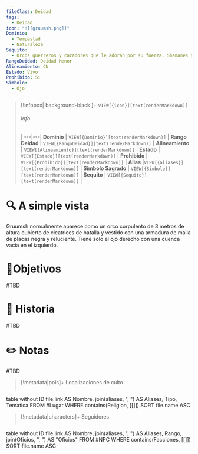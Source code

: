 ```yaml
---
fileClass: Deidad
tags:
  - Deidad
icon: "![[gruumsh.png]]"
Dominio:
  - Tempestad
  - Naturaleza
Sequito:
  - Orcos guerreros y cazadores que le adoran por su fuerza. Shamanes y marineros que buscan su permiso en la navegación
RangoDeidad: Deidad Menor
Alineamiento: CN
Estado: Vivo
Prohibido: Si
Simbolo:
  - Ojo
---
```


> [!infobox| background-black ]+
`VIEW[{icon}][text(renderMarkdown)]`
> ###### Info
>  |
> ---|---|
> **Dominio** | `VIEW[{Dominio}][text(renderMarkdown)]` |
> **Rango Deidad** | `VIEW[{RangoDeidad}][text(renderMarkdown)]` |
> **Alineamiento** | `VIEW[{Alineamiento}][text(renderMarkdown)]` |
> **Estado** | `VIEW[{Estado}][text(renderMarkdown)]` |
> **Prohibido** | `VIEW[{Prohibido}][text(renderMarkdown)]` |
> **Alias** |`VIEW[{aliases}][text(renderMarkdown)]` |
> **Simbolo Sagrado** | `VIEW[{Simbolo}][text(renderMarkdown)]` |
> **Sequito** | `VIEW[{Sequito}][text(renderMarkdown)]` |
# 🔍 A simple vista

Gruumsh normalmente aparece como un orco corpulento de 3 metros de altura cubierto de cicatrices de batalla y vestido con una armadura de malla de placas negra y reluciente. Tiene solo el ojo derecho con una cuenca vacia en el izquierdo.
# 🎯Objetivos

#TBD
# 📜 Historia

#TBD
# ✏️ Notas

#TBD

> [!metadata|pois]+ Localizaciones de culto
> ```dataview
table without ID file.link AS Nombre, join(aliases, ", ") AS Aliases, Tipo, Tematica
FROM #Lugar
WHERE  contains(Religion, [[]])
SORT file.name ASC

> [!metadata|characters]+ Seguidores
> ```dataview
table without ID file.link AS Nombre, join(aliases, ", ") AS Aliases, Rango, join(Oficios, ", ") AS "Oficios"
FROM #NPC
WHERE  contains(Facciones, [[]])
SORT file.name ASC

